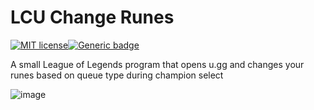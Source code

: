 # LCU Change Runes
[![MIT license](https://img.shields.io/badge/License-MIT-blue.svg)](https://lbesson.mit-license.org/)[![Generic badge](https://img.shields.io/badge/build-v0.1-green.svg)](https://github.com/rustyxlol/LCU-Change-Runes/releases/tag/v0.1)



 A small League of Legends program that opens u.gg and changes your runes based on queue type during champion select

![image](https://user-images.githubusercontent.com/27452933/190250259-5d0f7eb7-7daf-405e-a80f-016eeda627fe.png)

